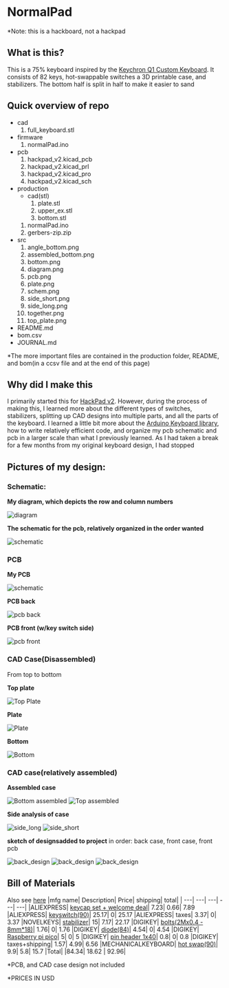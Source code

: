 # NormalPad

*Note: this is a hackboard, not a hackpad
## What is this?
This is a 75% keyboard inspired by the [Keychron Q1 Custom Keyboard](https://www.keychron.com/products/keychron-q1?srsltid=AfmBOorYcrgbMnQshTxcVkn31a3YPq6My79lAXlqjA35xHALWIpRg0Ld). It consists of 82 keys, hot-swappable switches a 3D printable case, and stabilizers. The bottom half is split in half to make it easier to sand

## Quick overview of repo
+ cad
    1. full_keyboard.stl
+ firmware
    1. normalPad.ino
+ pcb
    1. hackpad_v2.kicad_pcb
    2. hackpad_v2.kicad_prl
    3. hackpad_v2.kicad_pro
    4. hackpad_v2.kicad_sch
+ production
    + cad(stl)
        1. plate.stl
        2. upper_ex.stl
        3. bottom.stl
    1. normalPad.ino
    2. gerbers-zip.zip
+ src
    1. angle_bottom.png
    2. assembled_bottom.png
    3. bottom.png
    4. diagram.png
    5. pcb.png
    6. plate.png
    7. schem.png
    8. side_short.png
    9. side_long.png
    10. together.png
    11. top_plate.png
+ README.md
+ bom.csv
+ JOURNAL.md

*The more important files are contained in the production folder, README, and bom(in a ccsv file and at the end of this page)
## Why did I make this
I primarily started this for [HackPad v2](https://hackpad.hackclub.com/keyboard). However, during the process of making this, I learned more about the different types of switches, stabilizers, splitting up CAD designs into multiple parts, and all the parts of the keyboard. I learned a little bit more about the [Arduino Keyboard library](https://docs.arduino.cc/language-reference/en/functions/usb/Keyboard/), how to write relatively efficient code, and organize my pcb schematic and pcb in a larger scale than what I previously learned. As I had taken a break for a few months from my original keyboard design, I had stopped 

## Pictures of my design:
### Schematic:
<b>My diagram, which depicts the row and column numbers</b>

![diagram](./src/diagram.png)

<b>The schematic for the pcb, relatively organized in the order wanted</b>

![schematic](./src/schem.png)

### PCB
<b>My PCB</b>

![schematic](./src/pcb.png)

<b>PCB back</b>

![pcb back](./src/pcb_back.png)

<b>PCB front (w/key switch side)</b>

![pcb front](./src/pcb_front.png)

### CAD Case(Disassembled)
From top to bottom 

<b>Top plate</b>

![Top Plate](./src/top_plate.png)

<b>Plate</b>

![Plate](./src/plate.png)

<b>Bottom</b>

![Bottom](./src/normal_bottom.png)

### CAD case(relatively assembled)

<b>Assembled case</b>

![Bottom assembled](./src/normal_bottom.png)
![Top assembled](./src/assembled_top.png)

<b>Side analysis of case</b>

![side_long](./src/side_long.png)
![side_short](./src/side_short.png)

<b>sketch of designsadded to project</b>
in order: back case, front case, front pcb

![back_design](./src/design3.png)
![back_design](./src/face.png)
![back_design](./src/pcb_front.png)

## Bill of Materials
Also see [here](./BOM.csv)
|mfg name|	            Description|	        Price|	shipping|	total|
| ---|                          ---|              ---|      ---|     ---|
|ALIEXPRESS|	        [keycap set + welcome deal](https://www.aliexpress.us/item/3256803996370867.html?spm=a2g0o.productlist.main.10.ced79Pkf9PkfdZ&algo_pvid=a2de231f-765f-412a-a354-46d2371350f9&algo_exp_id=a2de231f-765f-412a-a354-46d2371350f9-8&pdp_ext_f=%7B%22order%22%3A%22214%22%2C%22eval%22%3A%221%22%7D&pdp_npi=4%40dis%21USD%2126.29%214.40%21%21%2126.29%214.40%21%402101effb17511676367448407e122c%2112000040004000451%21sea%21US%216232956933%21ABX&curPageLogUid=FugDeouIzmlh&utparam-url=scene%3Asearch%7Cquery_from%3A)|	            7.23|	0.66|	    7.89
|ALIEXPRESS|	        [keyswitch(90)](https://www.aliexpress.us/item/3256807160745636.html?src=google&pdp_npi=4%40dis%21USD%215.60%214.93%21%21%21%21%21%40%2112000040360741619%21ppc%21%21%21&gQT=1&gRefinements=MERCHANT%3AAliExpress&gatewayAdapt=glo2usa)|	        25.17|	0|	        25.17
|ALIEXPRESS|	        taxes|	                3.37|	0|	        3.37
|NOVELKEYS|	            [stabilizer](https://novelkeys.com/collections/classic-bundle-stabilizers/products/tyeplus-stabilizers)|	            15|	    7.17|	    22.17
|DIGIKEY|	            [bolts(2Mx0.4 - 8mm*18)](https://www.digikey.com/en/products/detail/essentra-components/50M020040P008/11639927)|	1.76|	0|	        1.76
|DIGIKEY|	            [diode(84)](https://www.digikey.com/en/products/detail/comchip-technology/1N4001-G/1979654)|	            4.54|	0|	        4.54
|DIGIKEY|	            [Raspberry pi pico](https://www.digikey.com/en/products/detail/raspberry-pi/SC0915/13624793)|	    5|  	0|	        5
|DIGIKEY|	            [pin header 1x40](https://www.digikey.com/en/products/detail/amphenol-cs-commercial-products/G800W268018EU/17083164)|	    0.8|	0|	        0.8
|DIGIKEY|	            taxes+shipping|	        1.57|	4.99|	    6.56
|MECHANICALKEYBOARD|    [hot swap(90)](https://mechanicalkeyboards.com/products/kailh-switch-hot-swap-socket?variant=47416807194924&country=US&currency=USD&utm_medium=product_sync&utm_source=google&utm_content=sag_organic&utm_campaign=sag_organic&srsltid=AfmBOoruURlelfrpmfJ8_fzQfVlDKn0sQPwv330_qSdwBIp1Pz0PDX6dojQ&gQT=1)|	        9.9|   	5.8|	    15.7
|Total| |84.34| 18.62 | 92.96|

*PCB, and CAD case design not included

*PRICES IN USD
